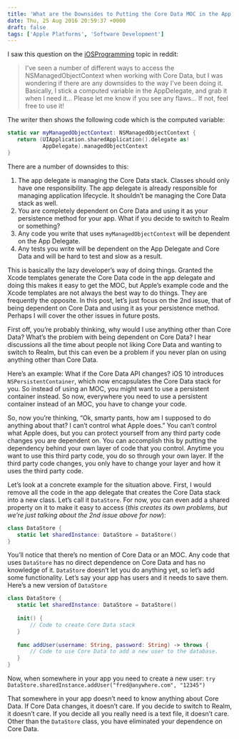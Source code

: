 ```yaml
---
title: 'What are the Downsides to Putting the Core Data MOC in the App Delegate?'
date: Thu, 25 Aug 2016 20:59:37 +0000
draft: false
tags: ['Apple Platforms', 'Software Development']
---
```


I saw this question on the [iOSProgramming](https://www.reddit.com/r/iOSProgramming) topic in reddit:

> I've seen a number of different ways to access the NSManagedObjectContext when working with Core Data, but I was wondering if there are any downsides to the way I've been doing it. Basically, I stick a computed variable in the AppDelegate, and grab it when I need it... Please let me know if you see any flaws... If not, feel free to use it!

The writer then shows the following code which is the computed variable:

```swift
static var myManagedObjectContext: NSManagedObjectContext {
   return (UIApplication.sharedApplication().delegate as!
           AppDelegate).managedObjectContext
} 
```

There are a number of downsides to this:

1. The app delegate is managing the Core Data stack. Classes should only have one responsibility. The app delegate is already responsible for managing application lifecycle. It shouldn’t be managing the Core Data stack as well.
2. You are completely dependent on Core Data and using it as your persistence method for your app. What if you decide to switch to Realm or something?
3. Any code you write that uses `myManagedObjectContext` will be dependent on the App Delegate.
4. Any tests you write will be dependent on the App Delegate and Core Data and will be hard to test and slow as a result.

This is basically the lazy developer’s way of doing things. Granted the Xcode templates generate the Core Data code in the app delegate and doing this makes it easy to get the MOC, but Apple’s example code and the Xcode templates are not always the best way to do things. They are frequently the opposite. In this post, let’s just focus on the 2nd issue, that of being dependent on Core Data and using it as your persistence method. Perhaps I will cover the other issues in future posts. 

First off, you’re probably thinking, why would I use anything other than Core Data? What’s the problem with being dependent on Core Data? I hear discussions all the time about people not liking Core Data and wanting to switch to Realm, but this can even be a problem if you never plan on using anything other than Core Data. 

Here’s an example: What if the Core Data API changes? iOS 10 introduces `NSPersistentContainer`, which now encapsulates the Core Data stack for you. So instead of using an MOC, you might want to use a persistent container instead. So now, everywhere you need to use a persistent container instead of an MOC, you have to change your code. 

So, now you’re thinking, “Ok, smarty pants, how am I supposed to do anything about that? I can’t control what Apple does.” You can’t control what Apple does, but you can protect yourself from any third party code changes you are dependent on. You can accomplish this by putting the dependency behind your own layer of code that you control. Anytime you want to use this third party code, you do so through your own layer. If the third party code changes, you only have to change your layer and how it uses the third party code. 

Let’s look at a concrete example for the situation above. First, I would remove all the code in the app delegate that creates the Core Data stack into a new class. Let’s call it `DataStore`. For now, you can even add a shared property on it to make it easy to access (_this creates its own problems, but we’re just talking about the 2nd issue above for now_):

```swift
class DataStore {
   static let sharedInstance: DataStore = DataStore()
} 
```

You’ll notice that there’s no mention of Core Data or an MOC. Any code that uses `DataStore` has no direct dependence on Core Data and has no knowledge of it. `DataStore` doesn’t let you do anything yet, so let’s add some functionality. Let’s say your app has users and it needs to save them. Here’s a new version of `DataStore`

```swift
class DataStore {
   static let sharedInstance: DataStore = DataStore()
 
   init() {
       // Code to create Core Data stack
   }
 
   func addUser(username: String, password: String) -> throws {
       // Code to use Core Data to add a new user to the database.
   }
} 
```

Now, when somewhere in your app you need to create a new user: `try DataStore.sharedInstance.addUser("fred@anywhere.com", "12345")` 

That somewhere in your app doesn’t need to know anything about Core Data. If Core Data changes, it doesn’t care. If you decide to switch to Realm, it doesn’t care. If you decide all you really need is a text file, it doesn’t care. Other than the `DataStore` class, you have eliminated your dependence on Core Data.